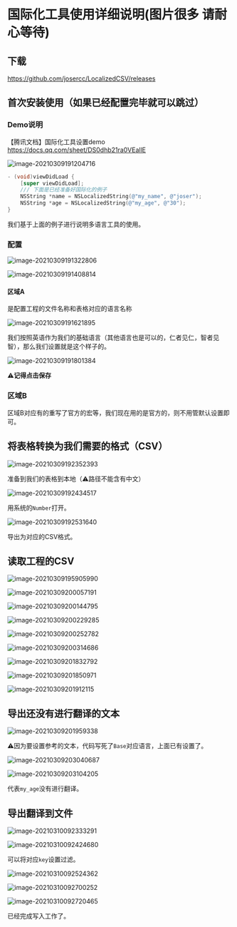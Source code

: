 # 国际化工具使用详细说明(图片很多 请耐心等待)

## 下载

https://github.com/josercc/LocalizedCSV/releases

## 首次安装使用（如果已经配置完毕就可以跳过）

### Demo说明

【腾讯文档】国际化工具设置demo
https://docs.qq.com/sheet/DS0dhb21ra0VEallE

![image-20210309191204716](https://gitee.com/joser_zhang/upic/raw/master/uPic/image-20210309191204716.png)

```objective-c
- (void)viewDidLoad {
    [super viewDidLoad];
    /// 下面是已经准备好国际化的例子
    NSString *name = NSLocalizedString(@"my_name", @"joser");
    NSString *age = NSLocalizedString(@"my_age", @"30");
}
```

我们基于上面的例子进行说明多语言工具的使用。

### 配置

![image-20210309191322806](https://gitee.com/joser_zhang/upic/raw/master/uPic/image-20210309191322806.png)

![image-20210309191408814](https://gitee.com/joser_zhang/upic/raw/master/uPic/image-20210309191408814.png)

#### 区域A

是配置工程的文件名称和表格对应的语言名称

![image-20210309191621895](https://gitee.com/joser_zhang/upic/raw/master/uPic/image-20210309191621895.png)

我们按照英语作为我们的基础语言（其他语言也是可以的，仁者见仁，智者见智），那么我们设置就是这个样子的。

![image-20210309191801384](https://gitee.com/joser_zhang/upic/raw/master/uPic/image-20210309191801384.png)

⚠️**记得点击保存**

### 区域B

区域B对应有的重写了官方的宏等，我们现在用的是官方的，则不用管默认设置即可。

## 将表格转换为我们需要的格式（CSV）

![image-20210309192352393](https://gitee.com/joser_zhang/upic/raw/master/uPic/image-20210309192352393.png)

准备到我们的表格到本地（⚠️路径不能含有中文）

![image-20210309192434517](https://gitee.com/joser_zhang/upic/raw/master/uPic/image-20210309192434517.png)

用系统的`Number`打开。

![image-20210309192531640](https://gitee.com/joser_zhang/upic/raw/master/uPic/image-20210309192531640.png)

导出为对应的CSV格式。

## 读取工程的CSV

![image-20210309195905990](https://gitee.com/joser_zhang/upic/raw/master/uPic/image-20210309195905990.png)

![image-20210309200057191](https://gitee.com/joser_zhang/upic/raw/master/uPic/image-20210309200057191.png)

![image-20210309200144795](https://gitee.com/joser_zhang/upic/raw/master/uPic/image-20210309200144795.png)

![image-20210309200229285](https://gitee.com/joser_zhang/upic/raw/master/uPic/image-20210309200229285.png)

![image-20210309200252782](https://gitee.com/joser_zhang/upic/raw/master/uPic/image-20210309200252782.png)

![image-20210309200314686](https://gitee.com/joser_zhang/upic/raw/master/uPic/image-20210309200314686.png)

![image-20210309201832792](https://gitee.com/joser_zhang/upic/raw/master/uPic/image-20210309201832792.png)

![image-20210309201850971](https://gitee.com/joser_zhang/upic/raw/master/uPic/image-20210309201850971.png)

![image-20210309201912115](https://gitee.com/joser_zhang/upic/raw/master/uPic/image-20210309201912115.png)

## 导出还没有进行翻译的文本

![image-20210309201959338](https://gitee.com/joser_zhang/upic/raw/master/uPic/image-20210309201959338.png)

⚠️因为要设置参考的文本，代码写死了`Base`对应语言，上面已有设置了。

![image-20210309203040687](https://gitee.com/joser_zhang/upic/raw/master/uPic/image-20210309203040687.png)

![image-20210309203104205](https://gitee.com/joser_zhang/upic/raw/master/uPic/image-20210309203104205.png)

代表`my_age`没有进行翻译。

## 导出翻译到文件

![image-20210310092333291](https://gitee.com/joser_zhang/upic/raw/master/uPic/image-20210310092333291.png)

![image-20210310092424680](https://gitee.com/joser_zhang/upic/raw/master/uPic/image-20210310092424680.png)

可以将对应`key`设置过滤。

![image-20210310092524362](https://gitee.com/joser_zhang/upic/raw/master/uPic/image-20210310092524362.png)

![image-20210310092700252](https://gitee.com/joser_zhang/upic/raw/master/uPic/image-20210310092700252.png)

![image-20210310092720465](https://gitee.com/joser_zhang/upic/raw/master/uPic/image-20210310092720465.png)

已经完成写入工作了。









